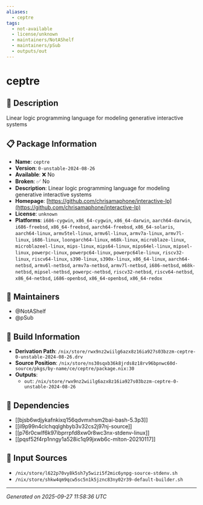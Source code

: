 ```yaml
---
aliases:
  - ceptre
tags:
  - not-available
  - license/unknown
  - maintainers/NotAShelf
  - maintainers/pSub
  - outputs/out
---
```


# ceptre

## 📝 Description

Linear logic programming language for modeling generative interactive systems

## 📋 Package Information

- **Name**: `ceptre`
- **Version**: `0-unstable-2024-08-26`
- **Available**: ❌ No
- **Broken**: ✅ No
- **Description**: Linear logic programming language for modeling generative interactive systems
- **Homepage**: [https://github.com/chrisamaphone/interactive-lp](https://github.com/chrisamaphone/interactive-lp)
- **License**: `unknown`
- **Platforms**: `i686-cygwin`, `x86_64-cygwin`, `x86_64-darwin`, `aarch64-darwin`, `i686-freebsd`, `x86_64-freebsd`, `aarch64-freebsd`, `x86_64-solaris`, `aarch64-linux`, `armv5tel-linux`, `armv6l-linux`, `armv7a-linux`, `armv7l-linux`, `i686-linux`, `loongarch64-linux`, `m68k-linux`, `microblaze-linux`, `microblazeel-linux`, `mips-linux`, `mips64-linux`, `mips64el-linux`, `mipsel-linux`, `powerpc-linux`, `powerpc64-linux`, `powerpc64le-linux`, `riscv32-linux`, `riscv64-linux`, `s390-linux`, `s390x-linux`, `x86_64-linux`, `aarch64-netbsd`, `armv6l-netbsd`, `armv7a-netbsd`, `armv7l-netbsd`, `i686-netbsd`, `m68k-netbsd`, `mipsel-netbsd`, `powerpc-netbsd`, `riscv32-netbsd`, `riscv64-netbsd`, `x86_64-netbsd`, `i686-openbsd`, `x86_64-openbsd`, `x86_64-redox`
## 👥 Maintainers

- @NotAShelf
- @pSub


## 🔧 Build Information

- **Derivation Path**: `/nix/store/rwx9nz2wiilg6azx8z16ia927s03bzzm-ceptre-0-unstable-2024-08-26.drv`
- **Source Position**: `/nix/store/ns30sqxb36k8jrds8z18rv96bpnwc60d-source/pkgs/by-name/ce/ceptre/package.nix:30`
- **Outputs**:
  - `out`:  `/nix/store/rwx9nz2wiilg6azx8z16ia927s03bzzm-ceptre-0-unstable-2024-08-26`

## 🔗 Dependencies

- [[bjsb6wdjykafnkixq156qdvmxhsm2bai-bash-5.3p3]]
- [[il9p99n4clchqqlghbyb3v32cs2j97nj-source]]
- [[p76r0cwlf6k97ibprrpfd8xw0r8wc3nx-stdenv-linux]]
- [[pqsf52f4rp1nngy1a528ic1q99jxwb6c-mlton-20210117]]

## 📁 Input Sources

- `/nix/store/l622p70vy8k5sh7y5wizi5f2mic6ynpg-source-stdenv.sh`
- `/nix/store/shkw4qm9qcw5sc5n1k5jznc83ny02r39-default-builder.sh`

---
*Generated on 2025-09-27 11:58:36 UTC*
